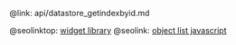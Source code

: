 @link: api/datastore_getindexbyid.md

@seolinktop: [widget library](https://webix.com)
@seolink: [object list javascript](https://webix.com/widget/list/)